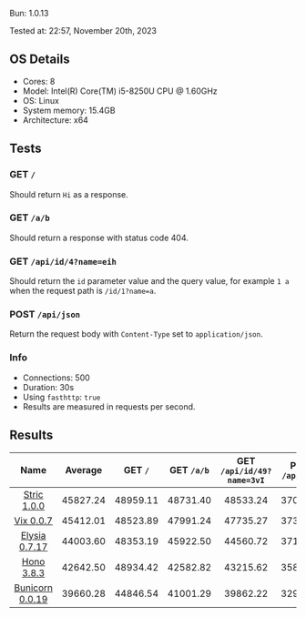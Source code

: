 Bun: 1.0.13

Tested at: 22:57, November 20th, 2023

## OS Details
- Cores: 8
- Model: Intel(R) Core(TM) i5-8250U CPU @ 1.60GHz
- OS: Linux
- System memory: 15.4GB
- Architecture: x64
## Tests
### GET `/`
Should return `Hi` as a response.
### GET `/a/b`
Should return a response with status code 404.
### GET `/api/id/4?name=eih`
Should return the `id` parameter value and the query value, for example `1 a` when the request path is `/id/1?name=a`.
### POST `/api/json`
Return the request body with `Content-Type` set to `application/json`.
### Info
- Connections: 500
- Duration: 30s
- Using `fasthttp`: `true`
- Results are measured in requests per second.

## Results
| Name | Average | GET `/` | GET `/a/b` | GET `/api/id/49?name=3vI` | POST `/api/json` |
|  :---: | :---: | :---: | :---: | :---: | :---: |
| [Stric 1.0.0](/results/main/Stric) | 45827.24 | 48959.11 | 48731.40 | 48533.24 | 37085.21 |
| [Vix 0.0.7](/results/main/Vix) | 45412.01 | 48523.89 | 47991.24 | 47735.27 | 37397.63 |
| [Elysia 0.7.17](/results/main/Elysia) | 44003.60 | 48353.19 | 45922.50 | 44560.72 | 37177.99 |
| [Hono 3.8.3](/results/main/Hono) | 42642.50 | 48934.42 | 42582.82 | 43215.62 | 35837.16 |
| [Bunicorn 0.0.19](/results/main/Bunicorn) | 39660.28 | 44846.54 | 41001.29 | 39862.22 | 32931.08 |